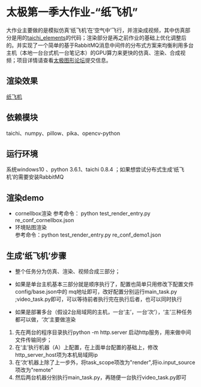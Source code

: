 # 太极第一季大作业-“纸飞机”
大作业主要做的是模拟仿真‘纸飞机’在‘空气中’飞行，并渲染成视频，其中仿真部分是用的[taichi_elements](https://github.com/taichi-dev/taichi_elements)的代码；渲染部分是再之前作业的基础上优化调整后的。并实现了一个简单的基于RabbitMQ消息中间件的分布式方案来均衡利用多台主机（本地一台台式机一台笔记本）的GPU算力来更快的仿真、渲染、合成视频；项目详情请查看[太极图形论坛]( )提交信息。


## 渲染效果 
[纸飞机]( )
 
## 依赖模块
taichi、numpy、pillow、pika、opencv-python  
## 运行环境
系统windows10 、python 3.6.1、taichi 0.8.4 ；如果想尝试分布式生成‘纸飞机’的需要安装RabbitMQ
  
## 渲染demo
* cornellbox渲染
   参考命令： python test_render_entry.py re_conf_cornellbox.json 
* 环境贴图渲染  
   参考命令：python test_render_entry.py  re_conf_demo1.json 
 
   
## 生成‘纸飞机’步骤 
* 整个任务分为仿真、渲染、视频合成三部分；
* 如果是单台主机基本三部分就是顺序执行了，配置也简单只用修改下配置文件config/base.json中的 mq地址即可，改好配置分别运行main_task.py ;video_task.py即可，可以等待前者执行完在执行后者，也可以同时执行

* 如果是部署多台（假设2台局域网的主机，一台‘主’，一台‘次’），‘主’三种任务都可以做，‘次’主要做渲染
1. 先在两台的程序目录执行python -m http.server 启动http服务，用来做中间文件传输同步；
2. 在‘主’执行机器（A）上配置，在上面单台配置的基础上，修改http_server_host项为本机局域网ip
3. 在‘次’机器上除了上一步外，将task_scope项改为"render",将io.input_source项改为"remote"
4. 然后两台机器分别执行main_task.py，再随便一台执行video_task.py即可
